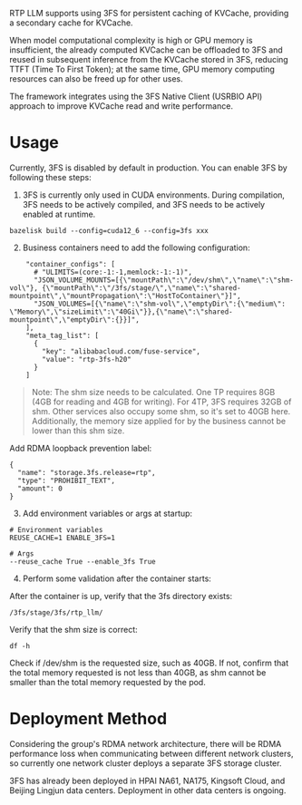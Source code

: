 RTP LLM supports using 3FS for persistent caching of KVCache, providing a secondary cache for KVCache.

When model computational complexity is high or GPU memory is insufficient, the already computed KVCache can be offloaded to 3FS and reused in subsequent inference from the KVCache stored in 3FS, reducing TTFT (Time To First Token); at the same time, GPU memory computing resources can also be freed up for other uses.

The framework integrates using the 3FS Native Client (USRBIO API) approach to improve KVCache read and write performance.



# Usage

Currently, 3FS is disabled by default in production. You can enable 3FS by following these steps:



1. 3FS is currently only used in CUDA environments. During compilation, 3FS needs to be actively compiled, and 3FS needs to be actively enabled at runtime.

```shell
bazelisk build --config=cuda12_6 --config=3fs xxx
```



2. Business containers need to add the following configuration:

```shell
    "container_configs": [
      # "ULIMITS=(core:-1:-1,memlock:-1:-1)",
      "JSON_VOLUME_MOUNTS=[{\"mountPath\":\"/dev/shm\",\"name\":\"shm-vol\"}, {\"mountPath\":\"/3fs/stage/\",\"name\":\"shared-mountpoint\",\"mountPropagation\":\"HostToContainer\"}]",
      "JSON_VOLUMES=[{\"name\":\"shm-vol\",\"emptyDir\":{\"medium\": \"Memory\",\"sizeLimit\":\"40Gi\"}},{\"name\":\"shared-mountpoint\",\"emptyDir\":{}}]",
    ],
    "meta_tag_list": [
      {
        "key": "alibabacloud.com/fuse-service",
        "value": "rtp-3fs-h20"
      }
    ]
```

> Note: The shm size needs to be calculated. One TP requires 8GB (4GB for reading and 4GB for writing). For 4TP, 3FS requires 32GB of shm. Other services also occupy some shm, so it's set to 40GB here. Additionally, the memory size applied for by the business cannot be lower than this shm size.



Add RDMA loopback prevention label:

```shell
{
  "name": "storage.3fs.release=rtp",
  "type": "PROHIBIT_TEXT",
  "amount": 0
}
```



3. Add environment variables or args at startup:

```shell
# Environment variables
REUSE_CACHE=1 ENABLE_3FS=1

# Args
--reuse_cache True --enable_3fs True
```



4. Perform some validation after the container starts:

After the container is up, verify that the 3fs directory exists:

```shell
/3fs/stage/3fs/rtp_llm/
```

Verify that the shm size is correct:

```shell
df -h
```

Check if /dev/shm is the requested size, such as 40GB. If not, confirm that the total memory requested is not less than 40GB, as shm cannot be smaller than the total memory requested by the pod.



# Deployment Method

Considering the group's RDMA network architecture, there will be RDMA performance loss when communicating between different network clusters, so currently one network cluster deploys a separate 3FS storage cluster.

3FS has already been deployed in HPAI NA61, NA175, Kingsoft Cloud, and Beijing Lingjun data centers. Deployment in other data centers is ongoing.